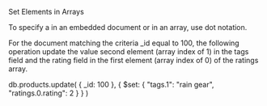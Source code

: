 Set Elements in Arrays

To specify a <field> in an embedded document or in an array, use dot notation.

For the document matching the criteria _id equal to 100, the following operation update the value second element (array index of 1) in the tags field and the rating field in the first element (array index of 0) of the ratings array.

db.products.update(
   { _id: 100 },
   { $set:
      {
        "tags.1": "rain gear",
        "ratings.0.rating": 2
      }
   }
)

